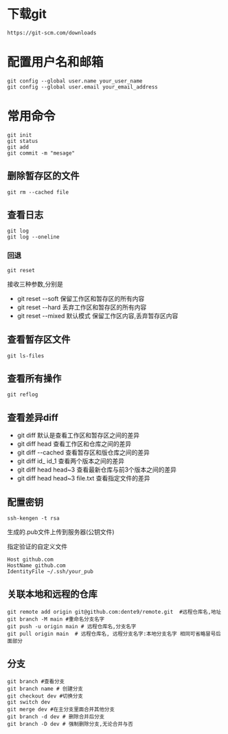 # 下载git

```
https://git-scm.com/downloads
```

# 配置用户名和邮箱

```
git config --global user.name your_user_name
git config --global user.email your_email_address

```

# 常用命令

```
git init
git status
git add
git commit -m "mesage"

```

## 删除暂存区的文件

```
git rm --cached file
```

## 查看日志

```
git log
git log --oneline
```

### 回退

```
git reset

```

接收三种参数,分别是

- git reset  --soft 保留工作区和暂存区的所有内容
- git reset --hard 丢弃工作区和暂存区的所有内容
- git reset --mixed 默认模式 保留工作区内容,丢弃暂存区内容

## 查看暂存区文件

```
git ls-files
```

## 查看所有操作

```
git reflog
```

## 查看差异diff

- git diff  默认是查看工作区和暂存区之间的差异
- git diff head 查看工作区和仓库之间的差异
- git diff --cached 查看暂存区和版仓库之间的差异
- git diff id_ id_1 查看两个版本之间的差异
- git diff head head~3 查看最新仓库与前3个版本之间的差异
- git diff head head~3 file.txt 查看指定文件的差异

## 配置密钥

```
ssh-kengen -t rsa
```

生成的.pub文件上传到服务器(公钥文件)

指定验证的自定义文件

```
Host github.com
HostName github.com
IdentityFile ~/.ssh/your_pub
```

## 关联本地和远程的仓库

```
git remote add origin git@github.com:dente9/remote.git  #远程仓库名,地址
git branch -M main #重命名分支名字
git push -u origin main # 远程仓库名,分支名字
git pull origin main  # 远程仓库名, 远程分支名字:本地分支名字 相同可省略冒号后面部分
```

## 分支

```
git branch #查看分支
git branch name # 创建分支
git checkout dev #切换分支
git switch dev
git merge dev #在主分支里面合并其他分支
git branch -d dev # 删除合并后分支
git branch -D dev # 强制删除分支,无论合并与否
```

